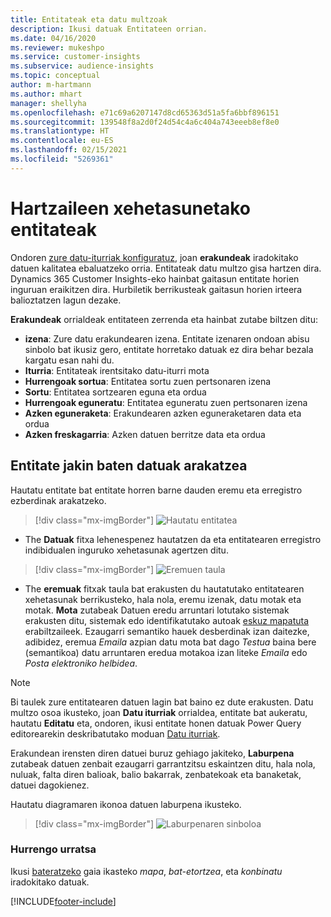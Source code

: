 ```yaml
---
title: Entitateak eta datu multzoak
description: Ikusi datuak Entitateen orrian.
ms.date: 04/16/2020
ms.reviewer: mukeshpo
ms.service: customer-insights
ms.subservice: audience-insights
ms.topic: conceptual
author: m-hartmann
ms.author: mhart
manager: shellyha
ms.openlocfilehash: e71c69a6207147d8cd65363d51a5fa6bbf896151
ms.sourcegitcommit: 139548f8a2d0f24d54c4a6c404a743eeeb8ef8e0
ms.translationtype: HT
ms.contentlocale: eu-ES
ms.lasthandoff: 02/15/2021
ms.locfileid: "5269361"
---
```

# <a name="entities-in-audience-insights"></a>Hartzaileen xehetasunetako entitateak

Ondoren [zure datu-iturriak konfiguratuz](data-sources.md), joan **erakundeak** iradokitako datuen kalitatea ebaluatzeko orria. Entitateak datu multzo gisa hartzen dira. Dynamics 365 Customer Insights-eko hainbat gaitasun entitate horien inguruan eraikitzen dira. Hurbiletik berrikusteak gaitasun horien irteera balioztatzen lagun dezake.

**Erakundeak** orrialdeak entitateen zerrenda eta hainbat zutabe biltzen ditu:

- **izena**: Zure datu erakundearen izena. Entitate izenaren ondoan abisu sinbolo bat ikusiz gero, entitate horretako datuak ez dira behar bezala kargatu esan nahi du.
- **Iturria**: Entitateak irentsitako datu-iturri mota
- **Hurrengoak sortua**: Entitatea sortu zuen pertsonaren izena
- **Sortu**: Entitatea sortzearen eguna eta ordua
- **Hurrengoak eguneratu**: Entitatea eguneratu zuen pertsonaren izena
- **Azken eguneraketa**: Erakundearen azken eguneraketaren data eta ordua
- **Azken freskagarria**: Azken datuen berritze data eta ordua

## <a name="exploring-a-specific-entitys-data"></a>Entitate jakin baten datuak arakatzea

Hautatu entitate bat entitate horren barne dauden eremu eta erregistro ezberdinak arakatzeko.

> [!div class="mx-imgBorder"]
> ![Hautatu entitatea](media/data-manager-entities-data.png "Hautatu entitatea")

- The **Datuak** fitxa lehenespenez hautatzen da eta entitatearen erregistro indibidualen inguruko xehetasunak agertzen ditu.

> [!div class="mx-imgBorder"]
> ![Eremuen taula](media/data-manager-entities-fields.PNG "Eremuen taula")

- The **eremuak** fitxak taula bat erakusten du hautatutako entitatearen xehetasunak berrikusteko, hala nola, eremu izenak, datu motak eta motak. **Mota** zutabeak Datuen eredu arruntari lotutako sistemak erakusten ditu, sistemak edo identifikatutako autoak [eskuz mapatuta](map-entities.md) erabiltzaileek. Ezaugarri semantiko hauek desberdinak izan daitezke, adibidez, eremua *Emaila* azpian datu mota bat dago *Testua* baina bere (semantikoa) datu arruntaren eredua motakoa izan liteke *Emaila* edo *Posta elektroniko helbidea*.

> [!NOTE]
> Bi taulek zure entitatearen datuen lagin bat baino ez dute erakusten. Datu multzo osoa ikusteko, joan **Datu iturriak** orrialdea, entitate bat aukeratu, hautatu **Editatu** eta, ondoren, ikusi entitate honen datuak Power Query editorearekin deskribatutako moduan [Datu iturriak](data-sources.md).

Erakundean irensten diren datuei buruz gehiago jakiteko, **Laburpena** zutabeak datuen zenbait ezaugarri garrantzitsu eskaintzen ditu, hala nola, nuluak, falta diren balioak, balio bakarrak, zenbatekoak eta banaketak, datuei dagokienez.

Hautatu diagramaren ikonoa datuen laburpena ikusteko.

> [!div class="mx-imgBorder"]
> ![Laburpenaren sinboloa](media/data-manager-entities-summary.png "Datuen laburpen-taula")

### <a name="next-step"></a>Hurrengo urratsa

Ikusi [bateratzeko](data-unification.md) gaia ikasteko *mapa*, *bat-etortzea*, eta *konbinatu* iradokitako datuak.


[!INCLUDE[footer-include](../includes/footer-banner.md)]